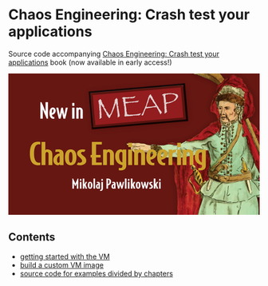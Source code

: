 # Chaos Engineering: Crash test your applications

Source code accompanying [Chaos Engineering: Crash test your applications](https://www.manning.com/books/chaos-engineering?a_aid=chaos&a_bid=d3243216) book (now available in early access!)

[![](./extras/DOTD_NewMEAP_Pawlikowski.png)](https://www.manning.com/books/chaos-engineering?a_aid=chaos&a_bid=d3243216)

## Contents

- [getting started with the VM](./getting-started.md)
- [build a custom VM image](./vm)
- [source code for examples divided by chapters](./examples)
